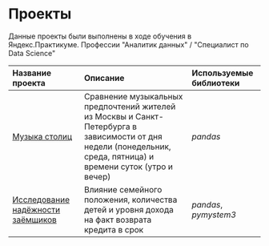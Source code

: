 
# Проекты

Данные проекты были выполнены в ходе обучения в Яндекс.Практикуме. Профессии "Аналитик данных" / "Специалист по Data Science"

| Название проекта | Описание | Используемые библиотеки | 
| :---------------------- | :---------------------- | :---------------------- |
| [Музыка столиц](music_of_capitals) | Сравнение музыкальных предпочтений жителей из Москвы и Санкт-Петербурга в зависимости от дня недели (понедельник, среда, пятница) и времени суток (утро и вечер)| *pandas* |
| [Исследование надёжности заёмщиков](reliability_of_borrowers) | Влияние семейного положения, количества детей и уровня дохода на факт возврата кредита в срок| *pandas*, *pymystem3* |
